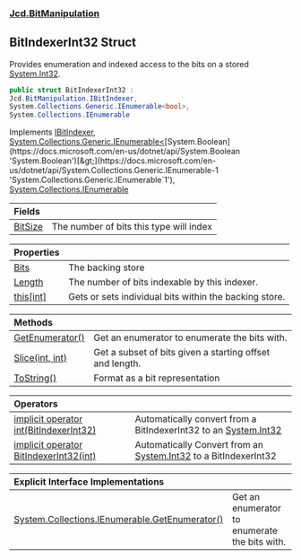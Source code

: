 ### [Jcd.BitManipulation](Jcd.BitManipulation.md 'Jcd.BitManipulation')

## BitIndexerInt32 Struct

Provides enumeration and indexed access to the bits on a
stored [System.Int32](https://docs.microsoft.com/en-us/dotnet/api/System.Int32 'System.Int32').

```csharp
public struct BitIndexerInt32 :
Jcd.BitManipulation.IBitIndexer,
System.Collections.Generic.IEnumerable<bool>,
System.Collections.IEnumerable
```

Implements [IBitIndexer](Jcd.BitManipulation.IBitIndexer.md 'Jcd.BitManipulation.IBitIndexer'), [System.Collections.Generic.IEnumerable&lt;](https://docs.microsoft.com/en-us/dotnet/api/System.Collections.Generic.IEnumerable-1 'System.Collections.Generic.IEnumerable`1')[System.Boolean](https://docs.microsoft.com/en-us/dotnet/api/System.Boolean 'System.Boolean')[&gt;](https://docs.microsoft.com/en-us/dotnet/api/System.Collections.Generic.IEnumerable-1 'System.Collections.Generic.IEnumerable`1'), [System.Collections.IEnumerable](https://docs.microsoft.com/en-us/dotnet/api/System.Collections.IEnumerable 'System.Collections.IEnumerable')

| Fields | |
| :--- | :--- |
| [BitSize](Jcd.BitManipulation.BitIndexerInt32.BitSize.md 'Jcd.BitManipulation.BitIndexerInt32.BitSize') | The number of bits this type will index |

| Properties                                                                                                    |                                                        |
|:--------------------------------------------------------------------------------------------------------------|:-------------------------------------------------------|
| [Bits](Jcd.BitManipulation.BitIndexerInt32.Bits.md 'Jcd.BitManipulation.BitIndexerInt32.Bits')                | The backing store                                      |
| [Length](Jcd.BitManipulation.BitIndexerInt32.Length.md 'Jcd.BitManipulation.BitIndexerInt32.Length')          | The number of bits indexable by this indexer.          |
| [this[int]](Jcd.BitManipulation.BitIndexerInt32.this[int].md 'Jcd.BitManipulation.BitIndexerInt32.this[int]') | Gets or sets individual bits within the backing store. |

| Methods | |
| :--- | :--- |
| [GetEnumerator()](Jcd.BitManipulation.BitIndexerInt32.GetEnumerator().md 'Jcd.BitManipulation.BitIndexerInt32.GetEnumerator()') | Get an enumerator to enumerate the bits with. |
| [Slice(int, int)](Jcd.BitManipulation.BitIndexerInt32.Slice(int,int).md 'Jcd.BitManipulation.BitIndexerInt32.Slice(int, int)') | Get a subset of bits given a starting offset and length. |
| [ToString()](Jcd.BitManipulation.BitIndexerInt32.ToString().md 'Jcd.BitManipulation.BitIndexerInt32.ToString()') | Format as a bit representation |

| Operators                                                                                                                                                                                                                       |                                                                                                                                            |
|:--------------------------------------------------------------------------------------------------------------------------------------------------------------------------------------------------------------------------------|:-------------------------------------------------------------------------------------------------------------------------------------------|
| [implicit operator int(BitIndexerInt32)](Jcd.BitManipulation.BitIndexerInt32.op_Implicitint(Jcd.BitManipulation.BitIndexerInt32).md 'Jcd.BitManipulation.BitIndexerInt32.op_Implicit int(Jcd.BitManipulation.BitIndexerInt32)') | Automatically convert from a BitIndexerInt32 to an [System.Int32](https://docs.microsoft.com/en-us/dotnet/api/System.Int32 'System.Int32') |
| [implicit operator BitIndexerInt32(int)](Jcd.BitManipulation.BitIndexerInt32.op_ImplicitJcd.BitManipulation.BitIndexerInt32(int).md 'Jcd.BitManipulation.BitIndexerInt32.op_Implicit Jcd.BitManipulation.BitIndexerInt32(int)') | Automatically Convert from an [System.Int32](https://docs.microsoft.com/en-us/dotnet/api/System.Int32 'System.Int32') to a BitIndexerInt32 |

| Explicit Interface Implementations | |
| :--- | :--- |
| [System.Collections.IEnumerable.GetEnumerator()](Jcd.BitManipulation.BitIndexerInt32.System.Collections.IEnumerable.GetEnumerator().md 'Jcd.BitManipulation.BitIndexerInt32.System.Collections.IEnumerable.GetEnumerator()') | Get an enumerator to enumerate the bits with. |
